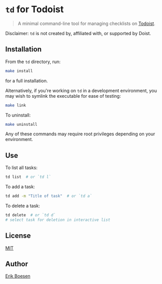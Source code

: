 # `td` for Todoist
> A minimal command-line tool for managing checklists on [Todoist](https://todoist.com).

Disclaimer: `td` is not created by, affiliated with, or supported by Doist.

## Installation
From the `td` directory, run:
```sh
make install
```
for a full installation.

Alternatively, if you're working on `td` in a development environment, you may wish to symlink the executable for ease of testing:
```sh
make link
```
To uninstall:
```sh
make uninstall
```
Any of these commands may require root privileges depending on your environment.

## Use
To list all tasks:
```sh
td list  # or `td l`
```
To add a task:
```sh
td add -m "Title of task"  # or `td a`
```
To delete a task:
```sh
td delete  # or `td d`
# select task for deletion in interactive list
```

## License
[MIT](LICENSE)

## Author
[Erik Boesen](https://github.com/ErikBoesen)
